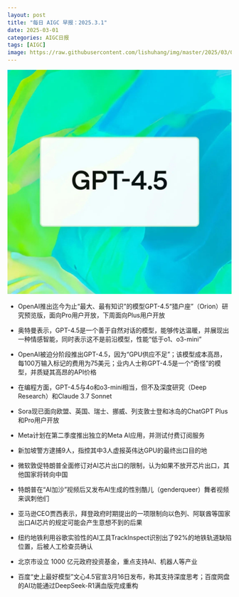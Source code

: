 ```yaml
---
layout: post
title: "每日 AIGC 早报：2025.3.1"
date: 2025-03-01
categories: AIGC日报
tags: [AIGC]
image: https://raw.githubusercontent.com/lishuhang/img/master/2025/03/0301-d.jpg
---
```


![封面图](https://raw.githubusercontent.com/lishuhang/img/master/2025/03/0301-d.jpg)

  - OpenAI推出迄今为止“最大、最有知识”的模型GPT-4.5“猎户座”（Orion）研究预览版，面向Pro用户开放，下周面向Plus用户开放

  - 奥特曼表示，GPT-4.5是一个善于自然对话的模型，能够传达温暖，并展现出一种情感智能，同时表示这不是前沿模型，性能“低于o1、o3-mini”

  - OpenAI被迫分阶段推出GPT-4.5，因为“GPU供应不足”；该模型成本高昂，每100万输入标记的费用为75美元；业内人士称GPT-4.5是一个“奇怪”的模型，并质疑其高昂的API价格

  - 在编程方面，GPT-4.5与4o和o3-mini相当，但不及深度研究（Deep Research）和Claude 3.7 Sonnet

  - Sora现已面向欧盟、英国、瑞士、挪威、列支敦士登和冰岛的ChatGPT Plus和Pro用户开放

  - Meta计划在第二季度推出独立的Meta AI应用，并测试付费订阅服务

  - 新加坡警方逮捕9人，指控其中3人虚报英伟达GPU的最终出口目的地

  - 微软敦促特朗普全面修订对AI芯片出口的限制，认为如果不放开芯片出口，其他国家将转向中国

  - 特朗普在“AI加沙”视频后又发布AI生成的性别酷儿（genderqueer）舞者视频来讽刺他们

  - 亚马逊CEO贾西表示，拜登政府时期提出的一项限制向以色列、阿联酋等国家出口AI芯片的规定可能会产生意想不到的后果

  - 纽约地铁利用谷歌实验性的AI工具TrackInspect识别出了92%的地铁轨道缺陷位置，后被人工检查员确认

  - 北京市设立 1000 亿元政府投资基金，重点支持AI、机器人等产业

  - 百度“史上最好模型”文心4.5官宣3月16日发布，称其支持深度思考；百度网盘的AI功能通过DeepSeek-R1满血版完成重构